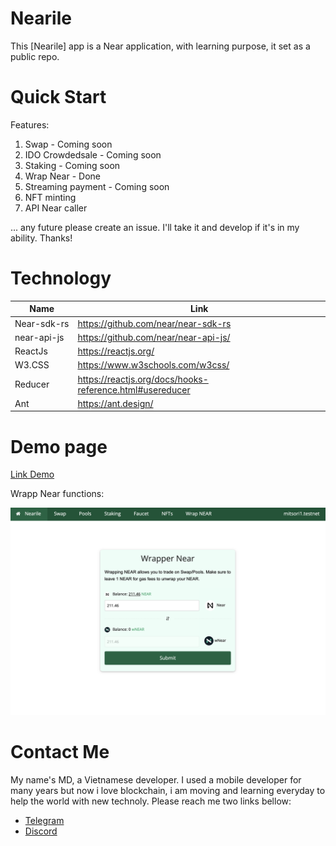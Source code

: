 Nearile
==================

This [Nearile] app is a Near application, with learning purpose, it set as a public repo. 

Quick Start
===========

Features:

1. Swap - Coming soon
2. IDO Crowdedsale - Coming soon
3. Staking - Coming soon
4. Wrap Near - Done
5. Streaming payment - Coming soon
6. NFT minting 
7. API Near caller

... any future please create an issue. I'll take it and develop if it's in my ability. Thanks!


Technology 
======

Name  | Link
------------- | -------------
Near-sdk-rs  | https://github.com/near/near-sdk-rs
near-api-js  | https://github.com/near/near-api-js/
ReactJs  | https://reactjs.org/
W3.CSS  | https://www.w3schools.com/w3css/
Reducer  | https://reactjs.org/docs/hooks-reference.html#usereducer
Ant | https://ant.design/

Demo page
======

[Link Demo](https://nearile.netlify.app/)

Wrapp Near functions:

![WrapNearScreen](https://github.com/dlpigpen/faucet-near-token/blob/main/fau-faucet-token/screenshots/wrapper.near.png?raw=true)

Contact Me
===============

My name's MD, a Vietnamese developer. I used a mobile developer for many years but now i love blockchain, i am moving and learning everyday to help the world with new technoly. Please reach me two links bellow:

- [Telegram](https://t.me/mitsori)
- [Discord](https://discordapp.com/users/546871072339918861)

  
